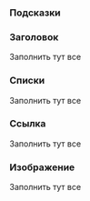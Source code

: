 ### Подсказки

### Заголовок

Заполнить тут все 

### Списки

Заполнить тут все 

### Ссылка

Заполнить тут все

### Изображение

Заполнить тут все
